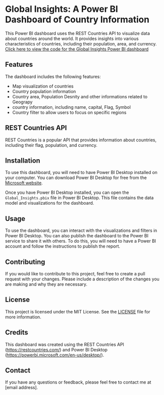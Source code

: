 # Global Insights: A Power BI Dashboard of Country Information

This Power BI dashboard uses the REST Countries API to visualize data about countries around the world. It provides insights into various characteristics of countries, including their population, area, and currency.
[Click here to view the code for the Global Insights Power BI dashboard](https://app.powerbi.com/view?r=eyJrIjoiZjczYmVkOTEtMDcyYy00NDBlLWE1NjgtYjE2NmIzNDQ3Y2E4IiwidCI6IjM1NDNjNGI4LWY2MmUtNGZmOS04YTJiLWM4M2Y5ZGM5NGI2MCJ9&pageName=ReportSection)


## Features

The dashboard includes the following features:

- Map visualization of countries
- Country population information
- Country area, Population Desnity and other informations related to Geograpy
- country information, including name, capital, Flag, Symbol
- Country filter to allow users to focus on specific regions
## REST Countries API

REST Countries is a popular API that provides information about countries, including their flag, population, and currency.

## Installation

To use this dashboard, you will need to have Power BI Desktop installed on your computer. You can download Power BI Desktop for free from the [Microsoft website](https://powerbi.microsoft.com/en-us/desktop/).

Once you have Power BI Desktop installed, you can open the `Global_Insights.pbix` file in Power BI Desktop. This file contains the data model and visualizations for the dashboard.

## Usage

To use the dashboard, you can interact with the visualizations and filters in Power BI Desktop. You can also publish the dashboard to the Power BI service to share it with others. To do this, you will need to have a Power BI account and follow the instructions to publish the report.

## Contributing

If you would like to contribute to this project, feel free to create a pull request with your changes. Please include a description of the changes you are making and why they are necessary.

## License

This project is licensed under the MIT License. See the [LICENSE](LICENSE) file for more information.

## Credits

This dashboard was created using the REST Countries API (https://restcountries.com/) and Power BI Desktop (https://powerbi.microsoft.com/en-us/desktop/).

## Contact

If you have any questions or feedback, please feel free to contact me at [email address].
